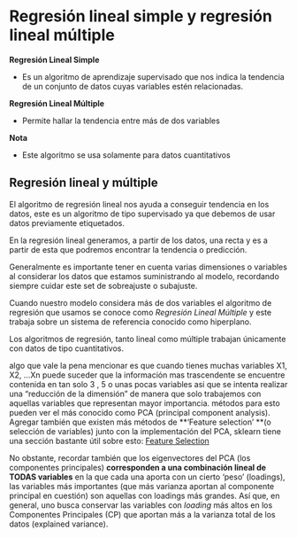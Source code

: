 # Regresión lineal simple y regresión lineal múltiple

**Regresión Lineal Simple**

-   Es un algoritmo de aprendizaje supervisado que nos indica la tendencia de un conjunto de datos cuyas variables estén relacionadas.

**Regresión Lineal Múltiple**

-   Permite hallar la tendencia entre más de dos variables

**Nota**

-   Este algoritmo se usa solamente para datos cuantitativos


## Regresión lineal y múltiple

El algoritmo de regresión lineal nos ayuda a conseguir tendencia en los datos, este es un algoritmo de tipo supervisado ya que debemos de usar datos previamente etiquetados.

En la regresión lineal generamos, a partir de los datos, una recta y es a partir de esta que podremos encontrar la tendencia o predicción.

Generalmente es importante tener en cuenta varias dimensiones o variables al considerar los datos que estamos suministrando al modelo, recordando siempre cuidar este set de sobreajuste o subajuste.

Cuando nuestro modelo considera más de dos variables el algoritmo de regresión que usamos se conoce como _Regresión Lineal Múltiple_ y este trabaja sobre un sistema de referencia conocido como hiperplano.

Los algoritmos de regresión, tanto lineal como múltiple trabajan únicamente con datos de tipo cuantitativos.


algo que vale la pena mencionar es que cuando tienes muchas variables X1, X2, …Xn puede suceder que la información mas trascendente se encuentre contenida en tan solo 3 , 5 o unas pocas variables asi que se intenta realizar una “reducción de la dimensión” de manera que solo trabajemos con aquellas variables que representan mayor importancia. métodos para esto pueden ver el más conocido como PCA (principal component analysis).
Agregar también que existen más métodos de **‘Feature selection’ **(o selección de variables) junto con la implementación del PCA, sklearn tiene una sección bastante útil sobre esto: [Feature Selection](https://scikit-learn.org/stable/modules/feature_selection.html)

No obstante, recordar también que los eigenvectores del PCA (los componentes principales) **corresponden a una combinación lineal de TODAS variables** en la que cada una aporta con un cierto ‘peso’ (loadings), las variables más importantes (que más varianza aportan al componente principal en cuestión) son aquellas con loadings más grandes. Así que, en general, uno busca conservar las variables con _loading_ más altos en los Componentes Principales (CP) que aportan más a la varianza total de los datos (explained variance).